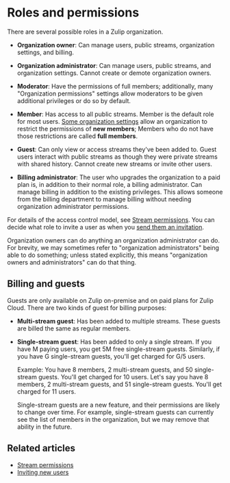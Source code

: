 # Roles and permissions

There are several possible roles in a Zulip organization.

* **Organization owner**: Can manage users, public streams,
  organization settings, and billing.

* **Organization administrator**: Can manage users, public streams,
  and organization settings.  Cannot create or demote organization
  owners.

* **Moderator**: Have the permissions of full members; additionally,
  many "Organization permissions" settings allow moderators to be
  given additional privileges or do so by default.

* **Member**: Has access to all public streams.  Member is the default
  role for most users.  [Some organization
  settings](/help/restrict-permissions-of-new-members) allow an
  organization to restrict the permissions of **new members**; Members
  who do not have those restrictions are called **full members**.

* **Guest**: Can only view or access streams they've been added to.
  Guest users interact with public streams as though they were private
  streams with shared history.  Cannot create new streams or invite
  other users.

* **Billing administrator**: The user who upgrades the organization to
  a paid plan is, in addition to their normal role, a billing
  administrator.  Can manage billing in addition to the existing
  privileges.  This allows someone from the billing department to
  manage billing without needing organization administrator
  permissions.

For details of the access control model, see [Stream
permissions](/help/stream-permissions).  You can decide what role to
invite a user as when you [send them an
invitation](/help/invite-new-users#send-invitations).

Organization owners can do anything an organization administrator can
do.  For brevity, we may sometimes refer to "organization
administrators" being able to do something; unless stated explicitly,
this means "organization owners and administrators" can do that thing.

## Billing and guests

Guests are only available on Zulip on-premise and on paid plans for Zulip
Cloud. There are two kinds of guest for billing purposes:

* **Multi-stream guest**: Has been added to multiple streams. These guests
  are billed the same as regular members.

* **Single-stream guest**: Has been added to only a single stream. If you
  have M paying users, you get 5M free single-stream guests. Similarly, if
  you have G single-stream guests, you'll get charged for G/5 users.

  Example: You have 8 members, 2 multi-stream guests, and 50 single-stream
  guests. You'll get charged for 10 users. Let's say you have 8 members, 2
  multi-stream guests, and 51 single-stream guests. You'll get charged for
  11 users.

  Single-stream guests are a new feature, and their permissions are likely
  to change over time. For example, single-stream guests can currently see
  the list of members in the organization, but we may remove that ability in
  the future.

## Related articles

* [Stream permissions](/help/stream-permissions)
* [Inviting new users](/help/invite-new-users)
